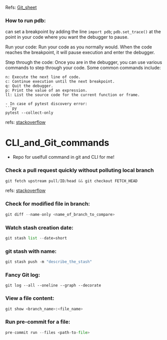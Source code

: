 Refs: [Git_sheet](https://bitbucket.org/BitPusher16/dotfiles/raw/49a01d929dcaebcca68bbb1859b4ac1aea93b073/refs/git/git_examples.sh)

### How to run pdb:
can set a breakpoint by adding the line `import pdb`; `pdb.set_trace()` at the point in your code where you want the debugger to pause.

Run your code: Run your code as you normally would. When the code reaches the breakpoint, it will pause execution and enter the debugger.

Step through the code: Once you are in the debugger, you can use various commands to step through your code. Some common commands include:
```text
n: Execute the next line of code.
c: Continue execution until the next breakpoint.
q: Quit the debugger.
p: Print the value of an expression.
ll: List the source code for the current function or frame.
```
```
- In case of pytest discovery error:
```py
pytest --collect-only
```
refs: [stackoverflow](https://stackoverflow.com/questions/55837922/vscode-pytest-test-discovery-fails)

# CLI_and_Git_commands
- Repo for uselfull command in git and CLI for me! 

### Check a pull request quickly without polluting local branch
```py
git fetch upstream pull/ID/head && git checkout FETCH_HEAD
```
refs: [stackoverflow](https://stackoverflow.com/questions/27567846/how-can-i-check-out-a-github-pull-request-with-git)

### Check for modified file in branch:
```py
git diff --name-only <name_of_branch_to_compare>
```
### Watch stash creation date:
```py
git stash list --date=short
```
### git stash with name:
```py
git stash push -m "describe_the_stash"
```
### Fancy Git log:
```
git log --all --oneline --graph --decorate

```
### View a file content:
```py
git show <branch_name>:<file_name>
```
### Run pre-commit for a file:
```py
pre-commit run --files <path-to-file>
```
